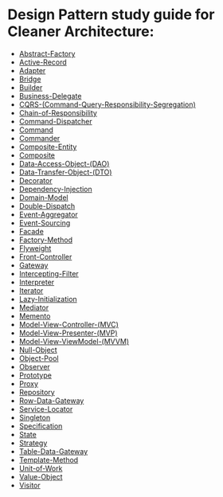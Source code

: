 # Design Pattern study guide for Cleaner Architecture:
- [Abstract-Factory](https://github.com/kevinchwong/design-patterns-for-clean-architecture/blob/main/md/design_pattern_Abstract-Factory.md)
- [Active-Record](https://github.com/kevinchwong/design-patterns-for-clean-architecture/blob/main/md/design_pattern_Active-Record.md)
- [Adapter](https://github.com/kevinchwong/design-patterns-for-clean-architecture/blob/main/md/design_pattern_Adapter.md)
- [Bridge](https://github.com/kevinchwong/design-patterns-for-clean-architecture/blob/main/md/design_pattern_Bridge.md)
- [Builder](https://github.com/kevinchwong/design-patterns-for-clean-architecture/blob/main/md/design_pattern_Builder.md)
- [Business-Delegate](https://github.com/kevinchwong/design-patterns-for-clean-architecture/blob/main/md/design_pattern_Business-Delegate.md)
- [CQRS-(Command-Query-Responsibility-Segregation)](https://github.com/kevinchwong/design-patterns-for-clean-architecture/blob/main/md/design_pattern_CQRS-(Command-Query-Responsibility-Segregation).md)
- [Chain-of-Responsibility](https://github.com/kevinchwong/design-patterns-for-clean-architecture/blob/main/md/design_pattern_Chain-of-Responsibility.md)
- [Command-Dispatcher](https://github.com/kevinchwong/design-patterns-for-clean-architecture/blob/main/md/design_pattern_Command-Dispatcher.md)
- [Command](https://github.com/kevinchwong/design-patterns-for-clean-architecture/blob/main/md/design_pattern_Command.md)
- [Commander](https://github.com/kevinchwong/design-patterns-for-clean-architecture/blob/main/md/design_pattern_Commander.md)
- [Composite-Entity](https://github.com/kevinchwong/design-patterns-for-clean-architecture/blob/main/md/design_pattern_Composite-Entity.md)
- [Composite](https://github.com/kevinchwong/design-patterns-for-clean-architecture/blob/main/md/design_pattern_Composite.md)
- [Data-Access-Object-(DAO)](https://github.com/kevinchwong/design-patterns-for-clean-architecture/blob/main/md/design_pattern_Data-Access-Object-(DAO).md)
- [Data-Transfer-Object-(DTO)](https://github.com/kevinchwong/design-patterns-for-clean-architecture/blob/main/md/design_pattern_Data-Transfer-Object-(DTO).md)
- [Decorator](https://github.com/kevinchwong/design-patterns-for-clean-architecture/blob/main/md/design_pattern_Decorator.md)
- [Dependency-Injection](https://github.com/kevinchwong/design-patterns-for-clean-architecture/blob/main/md/design_pattern_Dependency-Injection.md)
- [Domain-Model](https://github.com/kevinchwong/design-patterns-for-clean-architecture/blob/main/md/design_pattern_Domain-Model.md)
- [Double-Dispatch](https://github.com/kevinchwong/design-patterns-for-clean-architecture/blob/main/md/design_pattern_Double-Dispatch.md)
- [Event-Aggregator](https://github.com/kevinchwong/design-patterns-for-clean-architecture/blob/main/md/design_pattern_Event-Aggregator.md)
- [Event-Sourcing](https://github.com/kevinchwong/design-patterns-for-clean-architecture/blob/main/md/design_pattern_Event-Sourcing.md)
- [Facade](https://github.com/kevinchwong/design-patterns-for-clean-architecture/blob/main/md/design_pattern_Facade.md)
- [Factory-Method](https://github.com/kevinchwong/design-patterns-for-clean-architecture/blob/main/md/design_pattern_Factory-Method.md)
- [Flyweight](https://github.com/kevinchwong/design-patterns-for-clean-architecture/blob/main/md/design_pattern_Flyweight.md)
- [Front-Controller](https://github.com/kevinchwong/design-patterns-for-clean-architecture/blob/main/md/design_pattern_Front-Controller.md)
- [Gateway](https://github.com/kevinchwong/design-patterns-for-clean-architecture/blob/main/md/design_pattern_Gateway.md)
- [Intercepting-Filter](https://github.com/kevinchwong/design-patterns-for-clean-architecture/blob/main/md/design_pattern_Intercepting-Filter.md)
- [Interpreter](https://github.com/kevinchwong/design-patterns-for-clean-architecture/blob/main/md/design_pattern_Interpreter.md)
- [Iterator](https://github.com/kevinchwong/design-patterns-for-clean-architecture/blob/main/md/design_pattern_Iterator.md)
- [Lazy-Initialization](https://github.com/kevinchwong/design-patterns-for-clean-architecture/blob/main/md/design_pattern_Lazy-Initialization.md)
- [Mediator](https://github.com/kevinchwong/design-patterns-for-clean-architecture/blob/main/md/design_pattern_Mediator.md)
- [Memento](https://github.com/kevinchwong/design-patterns-for-clean-architecture/blob/main/md/design_pattern_Memento.md)
- [Model-View-Controller-(MVC)](https://github.com/kevinchwong/design-patterns-for-clean-architecture/blob/main/md/design_pattern_Model-View-Controller-(MVC).md)
- [Model-View-Presenter-(MVP)](https://github.com/kevinchwong/design-patterns-for-clean-architecture/blob/main/md/design_pattern_Model-View-Presenter-(MVP).md)
- [Model-View-ViewModel-(MVVM)](https://github.com/kevinchwong/design-patterns-for-clean-architecture/blob/main/md/design_pattern_Model-View-ViewModel-(MVVM).md)
- [Null-Object](https://github.com/kevinchwong/design-patterns-for-clean-architecture/blob/main/md/design_pattern_Null-Object.md)
- [Object-Pool](https://github.com/kevinchwong/design-patterns-for-clean-architecture/blob/main/md/design_pattern_Object-Pool.md)
- [Observer](https://github.com/kevinchwong/design-patterns-for-clean-architecture/blob/main/md/design_pattern_Observer.md)
- [Prototype](https://github.com/kevinchwong/design-patterns-for-clean-architecture/blob/main/md/design_pattern_Prototype.md)
- [Proxy](https://github.com/kevinchwong/design-patterns-for-clean-architecture/blob/main/md/design_pattern_Proxy.md)
- [Repository](https://github.com/kevinchwong/design-patterns-for-clean-architecture/blob/main/md/design_pattern_Repository.md)
- [Row-Data-Gateway](https://github.com/kevinchwong/design-patterns-for-clean-architecture/blob/main/md/design_pattern_Row-Data-Gateway.md)
- [Service-Locator](https://github.com/kevinchwong/design-patterns-for-clean-architecture/blob/main/md/design_pattern_Service-Locator.md)
- [Singleton](https://github.com/kevinchwong/design-patterns-for-clean-architecture/blob/main/md/design_pattern_Singleton.md)
- [Specification](https://github.com/kevinchwong/design-patterns-for-clean-architecture/blob/main/md/design_pattern_Specification.md)
- [State](https://github.com/kevinchwong/design-patterns-for-clean-architecture/blob/main/md/design_pattern_State.md)
- [Strategy](https://github.com/kevinchwong/design-patterns-for-clean-architecture/blob/main/md/design_pattern_Strategy.md)
- [Table-Data-Gateway](https://github.com/kevinchwong/design-patterns-for-clean-architecture/blob/main/md/design_pattern_Table-Data-Gateway.md)
- [Template-Method](https://github.com/kevinchwong/design-patterns-for-clean-architecture/blob/main/md/design_pattern_Template-Method.md)
- [Unit-of-Work](https://github.com/kevinchwong/design-patterns-for-clean-architecture/blob/main/md/design_pattern_Unit-of-Work.md)
- [Value-Object](https://github.com/kevinchwong/design-patterns-for-clean-architecture/blob/main/md/design_pattern_Value-Object.md)
- [Visitor](https://github.com/kevinchwong/design-patterns-for-clean-architecture/blob/main/md/design_pattern_Visitor.md)